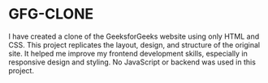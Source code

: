 # GFG-CLONE
I have created a clone of the GeeksforGeeks website using only HTML and CSS. This project replicates the layout, design, and structure of the original site. It helped me improve my frontend development skills, especially in responsive design and styling. No JavaScript or backend was used in this project.
